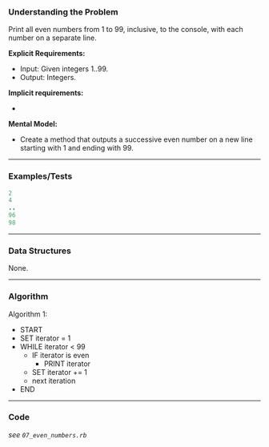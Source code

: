 ### Understanding the Problem
Print all even numbers from 1 to 99, inclusive, to the console, with each number on a separate line.

**Explicit Requirements:**

- Input: Given integers 1..99.
- Output: Integers.

**Implicit requirements:**

- 

**Mental Model:**

- Create a method that outputs a successive even number on a new line starting with 1 and ending with 99.

---
### Examples/Tests
```ruby
2
4
..
96
98
```
---
### Data Structures
None.

---
### Algorithm
Algorithm 1:
- START
- SET iterator = 1
- WHILE iterator < 99
  - IF iterator is even
    - PRINT iterator
  - SET iterator += 1
  - next iteration
- END

---
### Code
*see `07_even_numbers.rb`*
